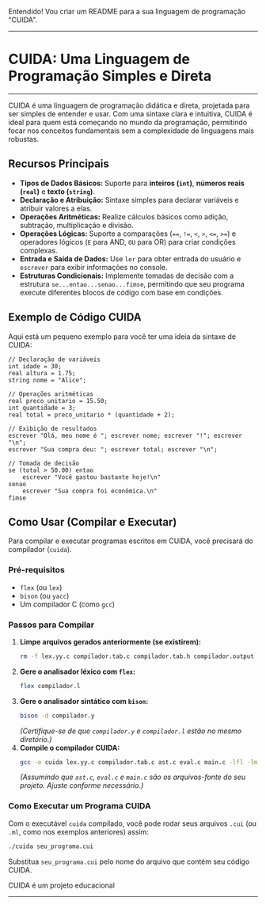 Entendido\! Vou criar um README para a sua linguagem de programação "CUIDA".

-----

# CUIDA: Uma Linguagem de Programação Simples e Direta

-----

CUIDA é uma linguagem de programação didática e direta, projetada para ser simples de entender e usar. Com uma sintaxe clara e intuitiva, CUIDA é ideal para quem está começando no mundo da programação, permitindo focar nos conceitos fundamentais sem a complexidade de linguagens mais robustas.

## Recursos Principais

  * **Tipos de Dados Básicos:** Suporte para **inteiros (`int`)**, **números reais (`real`)** e **texto (`string`)**.
  * **Declaração e Atribuição:** Sintaxe simples para declarar variáveis e atribuir valores a elas.
  * **Operações Aritméticas:** Realize cálculos básicos como adição, subtração, multiplicação e divisão.
  * **Operações Lógicas:** Suporte a comparações (`==`, `!=`, `<`, `>`, `<=`, `>=`) e operadores lógicos (`E` para AND, `OU` para OR) para criar condições complexas.
  * **Entrada e Saída de Dados:** Use `ler` para obter entrada do usuário e `escrever` para exibir informações no console.
  * **Estruturas Condicionais:** Implemente tomadas de decisão com a estrutura `se...entao...senao...fimse`, permitindo que seu programa execute diferentes blocos de código com base em condições.

## Exemplo de Código CUIDA

Aqui está um pequeno exemplo para você ter uma ideia da sintaxe de CUIDA:

```cui
// Declaração de variáveis
int idade = 30;
real altura = 1.75;
string nome = "Alice";

// Operações aritméticas
real preco_unitario = 15.50;
int quantidade = 3;
real total = preco_unitario * (quantidade + 2);

// Exibição de resultados
escrever "Olá, meu nome é "; escrever nome; escrever "!"; escrever "\n";
escrever "Sua compra deu: "; escrever total; escrever "\n";

// Tomada de decisão
se (total > 50.00) entao
    escrever "Você gastou bastante hoje!\n"
senao
    escrever "Sua compra foi econômica.\n"
fimse
```

## Como Usar (Compilar e Executar)

Para compilar e executar programas escritos em CUIDA, você precisará do compilador (`cuida`).

### Pré-requisitos

  * `flex` (ou `lex`)
  * `bison` (ou `yacc`)
  * Um compilador C (como `gcc`)

### Passos para Compilar

1.  **Limpe arquivos gerados anteriormente (se existirem):**
    ```bash
    rm -f lex.yy.c compilador.tab.c compilador.tab.h compilador.output cuida
    ```
2.  **Gere o analisador léxico com `flex`:**
    ```bash
    flex compilador.l
    ```
3.  **Gere o analisador sintático com `bison`:**
    ```bash
    bison -d compilador.y
    ```
    *(Certifique-se de que `compilador.y` e `compilador.l` estão no mesmo diretório.)*
4.  **Compile o compilador CUIDA:**
    ```bash
    gcc -o cuida lex.yy.c compilador.tab.c ast.c eval.c main.c -lfl -lm
    ```
    *(Assumindo que `ast.c`, `eval.c` e `main.c` são os arquivos-fonte do seu projeto. Ajuste conforme necessário.)*

### Como Executar um Programa CUIDA

Com o executável `cuida` compilado, você pode rodar seus arquivos `.cui` (ou `.ml`, como nos exemplos anteriores) assim:

```bash
./cuida seu_programa.cui
```

Substitua `seu_programa.cui` pelo nome do arquivo que contém seu código CUIDA.


CUIDA é um projeto educacional 

-----


